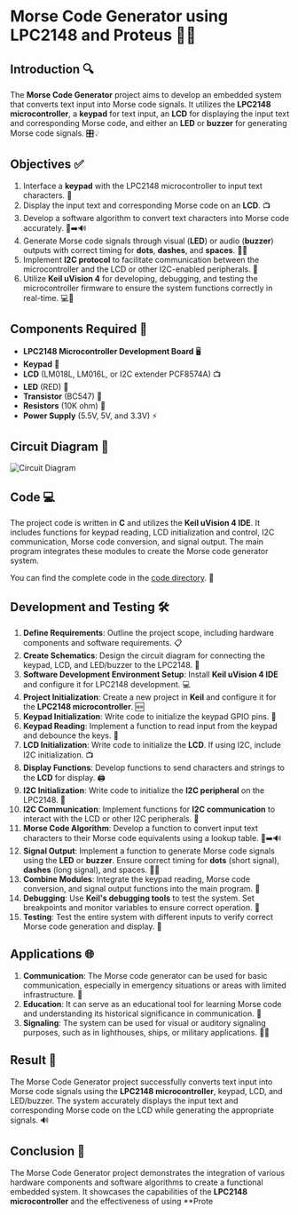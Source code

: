 # **Morse Code Generator using LPC2148 and Proteus** 🤖🔌

## **Introduction** 🔍
The **Morse Code Generator** project aims to develop an embedded system that converts text input into Morse code signals. It utilizes the **LPC2148 microcontroller**, a **keypad** for text input, an **LCD** for displaying the input text and corresponding Morse code, and either an **LED** or **buzzer** for generating Morse code signals. 🎛️💡

## **Objectives** ✅
1. Interface a **keypad** with the LPC2148 microcontroller to input text characters. 🎹
2. Display the input text and corresponding Morse code on an **LCD**. 📺
3. Develop a software algorithm to convert text characters into Morse code accurately. 🔣➡️🔊
4. Generate Morse code signals through visual (**LED**) or audio (**buzzer**) outputs with correct timing for **dots**, **dashes**, and **spaces**. 🔴🔔
5. Implement **I2C protocol** to facilitate communication between the microcontroller and the LCD or other I2C-enabled peripherals. 🔗
6. Utilize **Keil uVision 4** for developing, debugging, and testing the microcontroller firmware to ensure the system functions correctly in real-time. 💻🐞

## **Components Required** 🛒
- **LPC2148 Microcontroller Development Board** 🖥️
- **Keypad** 🎹
- **LCD** (LM018L, LM016L, or I2C extender PCF8574A) 📺
- **LED** (RED) 🔴
- **Transistor** (BC547) 🔌
- **Resistors** (10K ohm) 🔌
- **Power Supply** (5.5V, 5V, and 3.3V) ⚡

## **Circuit Diagram** 🔌
![Circuit Diagram](https://github.com/user-attachments/assets/29d3538c-ca35-4956-a5d8-715953fbf65c)


## **Code** 💻
The project code is written in **C** and utilizes the **Keil uVision 4 IDE**. It includes functions for keypad reading, LCD initialization and control, I2C communication, Morse code conversion, and signal output. The main program integrates these modules to create the Morse code generator system.

You can find the complete code in the [code directory](https://github.com/shreeshatp83/MORSECODE/blob/main/morse_code.c). 📂

## **Development and Testing** 🛠️
1. **Define Requirements**: Outline the project scope, including hardware components and software requirements. 📋
2. **Create Schematics**: Design the circuit diagram for connecting the keypad, LCD, and LED/buzzer to the LPC2148. 🔌
3. **Software Development Environment Setup**: Install **Keil uVision 4 IDE** and configure it for LPC2148 development. 💻
4. **Project Initialization**: Create a new project in **Keil** and configure it for the **LPC2148 microcontroller**. 🆕
5. **Keypad Initialization**: Write code to initialize the keypad GPIO pins. 🎹
6. **Keypad Reading**: Implement a function to read input from the keypad and debounce the keys. 🔑
7. **LCD Initialization**: Write code to initialize the **LCD**. If using I2C, include I2C initialization. 📺
8. **Display Functions**: Develop functions to send characters and strings to the **LCD** for display. 🖨️
9. **I2C Initialization**: Write code to initialize the **I2C peripheral** on the LPC2148. 🔗
10. **I2C Communication**: Implement functions for **I2C communication** to interact with the LCD or other I2C peripherals. 📡
11. **Morse Code Algorithm**: Develop a function to convert input text characters to their Morse code equivalents using a lookup table. 🔣➡️🔊
12. **Signal Output**: Implement a function to generate Morse code signals using the **LED** or **buzzer**. Ensure correct timing for **dots** (short signal), **dashes** (long signal), and spaces. 🔴🔔
13. **Combine Modules**: Integrate the keypad reading, Morse code conversion, and signal output functions into the main program. 🔗
14. **Debugging**: Use **Keil's debugging tools** to test the system. Set breakpoints and monitor variables to ensure correct operation. 🐞
15. **Testing**: Test the entire system with different inputs to verify correct Morse code generation and display. 🧪

## **Applications** 🌐
1. **Communication**: The Morse code generator can be used for basic communication, especially in emergency situations or areas with limited infrastructure. 📡
2. **Education**: It can serve as an educational tool for learning Morse code and understanding its historical significance in communication. 🏫
3. **Signaling**: The system can be used for visual or auditory signaling purposes, such as in lighthouses, ships, or military applications. 🚢⚓

## **Result** 🎉
The Morse Code Generator project successfully converts text input into Morse code signals using the **LPC2148 microcontroller**, keypad, LCD, and LED/buzzer. The system accurately displays the input text and corresponding Morse code on the LCD while generating the appropriate signals. 🔊

## **Conclusion** 🏁
The Morse Code Generator project demonstrates the integration of various hardware components and software algorithms to create a functional embedded system. It showcases the capabilities of the **LPC2148 microcontroller** and the effectiveness of using **Prote
